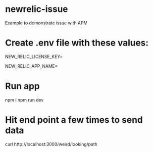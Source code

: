 # newrelic-issue

Example to demonstrate issue with APM

# Create .env file with these values:

NEW_RELIC_LICENSE_KEY=<api key>

NEW_RELIC_APP_NAME=<app name>

# Run app

npm i
npm run dev

# Hit end point a few times to send data

curl http://localhost:3000/weird/looking/path
